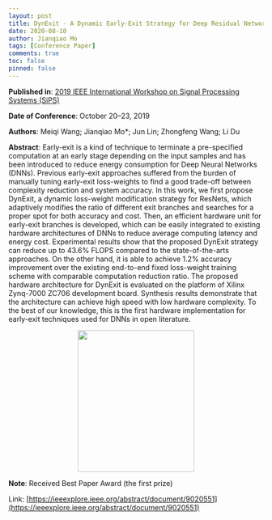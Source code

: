 ```yaml
---
layout: post
title: DynExit - A Dynamic Early-Exit Strategy for Deep Residual Networks
date: 2020-08-10
author: Jianqiao Mo
tags: [Conference Paper]
comments: true
toc: false
pinned: false
---
```

**Published in**:
[2019 IEEE International Workshop on Signal Processing Systems (SiPS)](https://signalprocessingsociety.org/blog/sips-2019-2019-ieee-international-workshop-signal-processing-systems-sips) 

**Date of Conference**: October 20–23, 2019

**Authors**: Meiqi Wang; Jianqiao Mo*; Jun Lin; Zhongfeng Wang; Li Du

**Abstract**:
Early-exit is a kind of technique to terminate a pre-specified computation at an 
early stage depending on the input samples and has been introduced to reduce energy 
consumption for Deep Neural Networks (DNNs). Previous early-exit approaches suffered 
from the burden of manually tuning early-exit loss-weights to find a good trade-off 
between complexity reduction and system accuracy. In this work, we first propose DynExit, 
a dynamic loss-weight modification strategy for ResNets, which adaptively modifies the 
ratio of different exit branches and searches for a proper spot for both accuracy and 
cost. Then, an efficient hardware unit for early-exit branches is developed, which 
can be easily integrated to existing hardware architectures of DNNs to reduce average 
computing latency and energy cost. Experimental results show that the proposed DynExit 
strategy can reduce up to 43.6% FLOPS compared to the state-of-the-arts approaches. On 
the other hand, it is able to achieve 1.2% accuracy improvement over the existing 
end-to-end fixed loss-weight training scheme with comparable computation reduction ratio. 
The proposed hardware architecture for DynExit is evaluated on the platform of Xilinx 
Zynq-7000 ZC706 development board. Synthesis results demonstrate that the architecture 
can achieve high speed with low hardware complexity. To the best of our knowledge, this 
is the first hardware implementation for early-exit techniques used for DNNs in open 
literature.

<div align="center">
    <img src="https://d3i71xaburhd42.cloudfront.net/b0911b52515445b689ce0d7a517dd22b1d89e675/3-Figure2-1.png" width=230 height=280  />
</div>


**Note**: Received Best Paper Award (the first prize)

Link: [https://ieeexplore.ieee.org/abstract/document/9020551](https://ieeexplore.ieee.org/abstract/document/9020551)